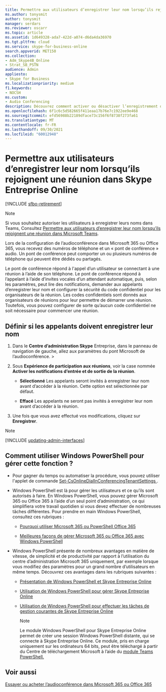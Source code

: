```yaml
---
title: Permettre aux utilisateurs d’enregistrer leur nom lorsqu’ils rejoignent une réunion dans Skype Entreprise Online
ms.author: tonysmit
author: tonysmit
manager: serdars
ms.reviewer: oscarr
ms.topic: article
ms.assetid: 1d649328-ada7-422d-a074-d6da4da36970
ms.tgt.pltfrm: cloud
ms.service: skype-for-business-online
search.appverid: MET150
ms.collection:
- Adm_Skype4B_Online
- Strat_SB_PSTN
audience: Admin
appliesto:
- Skype for Business
ms.localizationpriority: medium
f1.keywords:
- NOCSH
ms.custom:
- Audio Conferencing
description: Découvrez comment activer ou désactiver l’enregistrement des noms des utilisateurs lorsqu’ils rejoignent une réunion dans Skype Entreprise Online.
ms.openlocfilehash: 6f1c6c5d582665f411eaa17b76e7c1922ee9e468
ms.sourcegitcommit: efd56988b22189dface73c156f6f8738f273fa61
ms.translationtype: MT
ms.contentlocale: fr-FR
ms.lasthandoff: 09/30/2021
ms.locfileid: "60012948"
---
```

# <a name="enable-users-to-record-their-name-when-they-join-a-meeting-in-skype-for-business-online"></a>Permettre aux utilisateurs d’enregistrer leur nom lorsqu’ils rejoignent une réunion dans Skype Entreprise Online

[!INCLUDE [sfbo-retirement](../../Hub/includes/sfbo-retirement.md)]

> [!Note]
> Si vous souhaitez autoriser les utilisateurs à enregistrer leurs noms dans Teams, Consultez [Permettre aux utilisateurs d’enregistrer leur nom lorsqu’ils rejoignent une réunion dans Microsoft Teams](/MicrosoftTeams/enable-users-to-record-their-name-when-they-join-a-meeting-in-teams).

Lors de la configuration de l’audioconférence dans Microsoft 365 ou Office 365, vous recevez des numéros de téléphone et un « pont de conférence » audio. Un pont de conférence peut comporter un ou plusieurs numéros de téléphone qui peuvent être dédiés ou partagés.
  
Le pont de conférence répond à l'appel d’un utilisateur se connectant à une réunion à l’aide de son téléphone. Le pont de conférence répond à l’appelant à l’aide d’invites vocales d’un attendant automatique, puis, selon les paramètres, peut lire des notifications, demander aux appelants d’enregistrer leur nom et configurer la sécurité du code confidentiel pour les organisateurs de la réunion. Les codes confidentiels sont donnés aux organisateurs de réunions pour leur permettre de démarrer une réunion. Toutefois, vous pouvez configurer de sorte qu’aucun code confidentiel ne soit nécessaire pour commencer une réunion.

## <a name="set-whether-callers-should-record-their-name"></a>Définir si les appelants doivent enregistrer leur nom
    
1. Dans le **Centre d’administration Skype** Entreprise, dans le panneau de navigation de gauche, allez aux paramètres du pont Microsoft de l’audioconférence.   >  
    
2. Sous **Expérience de participation aux réunions**, voir la case nommée **Activer les notifications d’entrée et de sortie de la réunion**.
    
   - **Sélectionné** Les appelants seront invités à enregistrer leur nom avant d’accéder à la réunion. Cette option est sélectionnée par défaut.
    
   - **Effacé** Les appelants ne seront pas invités à enregistrer leur nom avant d’accéder à la réunion.
    
3. Une fois que vous avez effectué vos modifications, cliquez sur **Enregistrer**.
    
> [!Note]
> [!INCLUDE [updating-admin-interfaces](../includes/updating-admin-interfaces.md)]

## <a name="want-to-know-how-to-manage-with-windows-powershell"></a>Comment utiliser Windows PowerShell pour gérer cette fonction ?

- Pour gagner du temps ou automatiser la procédure, vous pouvez utiliser l'applet de commande [Set-CsOnlineDialInConferencingTenantSettings ](/powershell/module/skype/Set-CsOnlineDialInConferencingTenantSettings).
    
- Windows PowerShell est là pour gérer les utilisateurs et ce qu’ils sont autorisés à faire. En Windows PowerShell, vous pouvez gérer Microsoft 365 ou Office 365 à l’aide d’un seul point d’administration, ce qui simplifiera votre travail quotidien si vous devez effectuer de nombreuses tâches différentes. Pour prendre en main Windows PowerShell, consultez ces rubriques :
    
  - [Pourquoi utiliser Microsoft 365 ou PowerShell Office 365](/microsoft-365/enterprise/why-you-need-to-use-microsoft-365-powershell)
    
  - [Meilleures façons de gérer Microsoft 365 ou Office 365 avec Windows PowerShell](/previous-versions//dn568025(v=technet.10))
    
- Windows PowerShell présente de nombreux avantages en matière de vitesse, de simplicité et de productivité par rapport à l’utilisation du centre d’administration Microsoft 365 uniquement, par exemple lorsque vous modifiez des paramètres pour un grand nombre d’utilisateurs en même temps. Découvrez ces avantages dans les rubriques suivantes : 
    
  - [Présentation de Windows PowerShell et Skype Entreprise Online](../set-up-your-computer-for-windows-powershell/set-up-your-computer-for-windows-powershell.md)
    
  - [Utilisation de Windows PowerShell pour gérer Skype Entreprise Online](../set-up-your-computer-for-windows-powershell/set-up-your-computer-for-windows-powershell.md)
    
  - [Utilisation de Windows PowerShell pour effectuer les tâches de gestion courantes de Skype Entreprise Online](../set-up-your-computer-for-windows-powershell/set-up-your-computer-for-windows-powershell.md)
    
    > [!NOTE]
    > Le module Windows PowerShell pour Skype Entreprise Online permet de créer une session Windows PowerShell distante, qui se connecte à Skype Entreprise Online. Ce module, pris en charge uniquement sur les ordinateurs 64 bits, peut être téléchargé à partir du Centre de téléchargement Microsoft à l’aide du [module Teams PowerShell.](../set-up-your-computer-for-windows-powershell/download-and-install-the-skype-for-business-online-connector.md)
  
## <a name="related-topics"></a>Voir aussi

[Essayer ou acheter l’audioconférence dans Microsoft 365 ou Office 365](../audio-conferencing-in-office-365/try-or-purchase-audio-conferencing-in-office-365.md)
